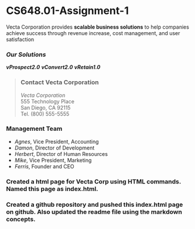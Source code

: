 # CS648.01-Assignment-1

Vecta Corporation provides **scalable business solutions** to help companies achieve success through revenue increase, cost management, and user satisfaction

 ### _Our Solutions_
 **_vProspect2.0_**
 **_vConvert2.0_**
 **_vRetain1.0_**

>### Contact Vecta Corporation
>_Vecta Corporation_   
>555 Technology Place  
>San Diego, CA 92115  
>Tel. (800) 555-5555  

### Management Team
* _Agnes_, Vice President, Accounting  
* _Damon_, Director of Development  
* _Herbert_, Director of Human Resources  
* _Mike_, Vice President, Marketing  
* _Ferris_, Founder and CEO  

### Created a html page for Vecta Corp using HTML commands. Named this page as index.html.
### Created a github repository and pushed this index.html page on github. Also updated the readme file using the markdown concepts.
